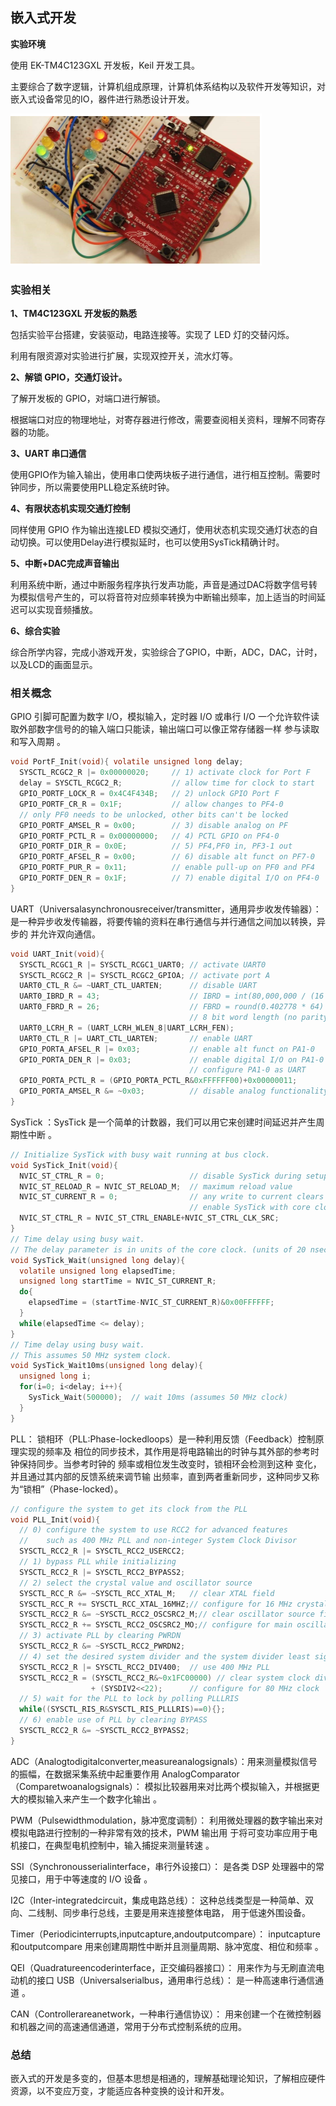 ## 嵌入式开发

**实验环境**

使用 EK-TM4C123GXL 开发板，Keil 开发工具。

主要综合了数字逻辑，计算机组成原理，计算机体系结构以及软件开发等知识，对嵌入式设备常见的IO，器件进行熟悉设计开发。

![img](img/tm4c123.png)



### 实验相关

**1、TM4C123GXL 开发板的熟悉**

包括实验平台搭建，安装驱动，电路连接等。实现了 LED 灯的交替闪烁。

利用有限资源对实验进行扩展，实现双控开关，流水灯等。

**2、解锁 GPIO，交通灯设计。**

了解开发板的 GPIO，对端口进行解锁。

根据端口对应的物理地址，对寄存器进行修改，需要查阅相关资料，理解不同寄存器的功能。

**3、UART 串口通信**

使用GPIO作为输入输出，使用串口使两块板子进行通信，进行相互控制。需要时钟同步，所以需要使用PLL稳定系统时钟。

**4、有限状态机实现交通灯控制**

同样使用 GPIO 作为输出连接LED 模拟交通灯，使用状态机实现交通灯状态的自动切换。可以使用Delay进行模拟延时，也可以使用SysTick精确计时。

**5、中断+DAC完成声音输出**

利用系统中断，通过中断服务程序执行发声功能，声音是通过DAC将数字信号转为模拟信号产生的，可以将音符对应频率转换为中断输出频率，加上适当的时间延迟可以实现音频播放。

**6、综合实验**

综合所学内容，完成小游戏开发，实验综合了GPIO，中断，ADC，DAC，计时，以及LCD的画面显示。



### 相关概念

GPIO 引脚可配置为数字 I/O，模拟输入，定时器 I/O 或串行 I/O 一个允许软件读取外部数字信号的的输入端口只能读，输出端口可以像正常存储器一样 参与读取和写入周期 。

```c
void PortF_Init(void){ volatile unsigned long delay;
  SYSCTL_RCGC2_R |= 0x00000020;     // 1) activate clock for Port F
  delay = SYSCTL_RCGC2_R;           // allow time for clock to start
  GPIO_PORTF_LOCK_R = 0x4C4F434B;   // 2) unlock GPIO Port F
  GPIO_PORTF_CR_R = 0x1F;           // allow changes to PF4-0
  // only PF0 needs to be unlocked, other bits can't be locked
  GPIO_PORTF_AMSEL_R = 0x00;        // 3) disable analog on PF
  GPIO_PORTF_PCTL_R = 0x00000000;   // 4) PCTL GPIO on PF4-0
  GPIO_PORTF_DIR_R = 0x0E;          // 5) PF4,PF0 in, PF3-1 out
  GPIO_PORTF_AFSEL_R = 0x00;        // 6) disable alt funct on PF7-0
  GPIO_PORTF_PUR_R = 0x11;          // enable pull-up on PF0 and PF4
  GPIO_PORTF_DEN_R = 0x1F;          // 7) enable digital I/O on PF4-0
}
```



UART（Universalasynchronousreceiver/transmitter，通用异步收发传输器）： 是一种异步收发传输器，将要传输的资料在串行通信与并行通信之间加以转换，异步的 并允许双向通信。

```c
void UART_Init(void){
  SYSCTL_RCGC1_R |= SYSCTL_RCGC1_UART0; // activate UART0
  SYSCTL_RCGC2_R |= SYSCTL_RCGC2_GPIOA; // activate port A
  UART0_CTL_R &= ~UART_CTL_UARTEN;      // disable UART
  UART0_IBRD_R = 43;                    // IBRD = int(80,000,000 / (16 * 115200)) = int(43.402778)
  UART0_FBRD_R = 26;                    // FBRD = round(0.402778 * 64) = 26
                                        // 8 bit word length (no parity bits, one stop bit, FIFOs)
  UART0_LCRH_R = (UART_LCRH_WLEN_8|UART_LCRH_FEN);
  UART0_CTL_R |= UART_CTL_UARTEN;       // enable UART
  GPIO_PORTA_AFSEL_R |= 0x03;           // enable alt funct on PA1-0
  GPIO_PORTA_DEN_R |= 0x03;             // enable digital I/O on PA1-0
                                        // configure PA1-0 as UART
  GPIO_PORTA_PCTL_R = (GPIO_PORTA_PCTL_R&0xFFFFFF00)+0x00000011;
  GPIO_PORTA_AMSEL_R &= ~0x03;          // disable analog functionality on PA
}
```



SysTick ：SysTick 是一个简单的计数器，我们可以用它来创建时间延迟并产生周期性中断 。

```c
// Initialize SysTick with busy wait running at bus clock.
void SysTick_Init(void){
  NVIC_ST_CTRL_R = 0;                   // disable SysTick during setup
  NVIC_ST_RELOAD_R = NVIC_ST_RELOAD_M;  // maximum reload value
  NVIC_ST_CURRENT_R = 0;                // any write to current clears it
                                        // enable SysTick with core clock
  NVIC_ST_CTRL_R = NVIC_ST_CTRL_ENABLE+NVIC_ST_CTRL_CLK_SRC;
}
// Time delay using busy wait.
// The delay parameter is in units of the core clock. (units of 20 nsec for 50 MHz clock)
void SysTick_Wait(unsigned long delay){
  volatile unsigned long elapsedTime;
  unsigned long startTime = NVIC_ST_CURRENT_R;
  do{
    elapsedTime = (startTime-NVIC_ST_CURRENT_R)&0x00FFFFFF;
  }
  while(elapsedTime <= delay);
}
// Time delay using busy wait.
// This assumes 50 MHz system clock.
void SysTick_Wait10ms(unsigned long delay){
  unsigned long i;
  for(i=0; i<delay; i++){
    SysTick_Wait(500000);  // wait 10ms (assumes 50 MHz clock)
  }
}
```



PLL： 锁相环（PLL:Phase-lockedloops）是一种利用反馈（Feedback）控制原理实现的频率及 相位的同步技术，其作用是将电路输出的时钟与其外部的参考时钟保持同步。当参考时钟的 频率或相位发生改变时，锁相环会检测到这种 变化，并且通过其内部的反馈系统来调节输 出频率，直到两者重新同步，这种同步又称为“锁相”（Phase-locked）。

```c
// configure the system to get its clock from the PLL
void PLL_Init(void){
  // 0) configure the system to use RCC2 for advanced features
  //    such as 400 MHz PLL and non-integer System Clock Divisor
  SYSCTL_RCC2_R |= SYSCTL_RCC2_USERCC2;
  // 1) bypass PLL while initializing
  SYSCTL_RCC2_R |= SYSCTL_RCC2_BYPASS2;
  // 2) select the crystal value and oscillator source
  SYSCTL_RCC_R &= ~SYSCTL_RCC_XTAL_M;   // clear XTAL field
  SYSCTL_RCC_R += SYSCTL_RCC_XTAL_16MHZ;// configure for 16 MHz crystal
  SYSCTL_RCC2_R &= ~SYSCTL_RCC2_OSCSRC2_M;// clear oscillator source field
  SYSCTL_RCC2_R += SYSCTL_RCC2_OSCSRC2_MO;// configure for main oscillator source
  // 3) activate PLL by clearing PWRDN
  SYSCTL_RCC2_R &= ~SYSCTL_RCC2_PWRDN2;
  // 4) set the desired system divider and the system divider least significant bit
  SYSCTL_RCC2_R |= SYSCTL_RCC2_DIV400;  // use 400 MHz PLL
  SYSCTL_RCC2_R = (SYSCTL_RCC2_R&~0x1FC00000) // clear system clock divider field
                  + (SYSDIV2<<22);      // configure for 80 MHz clock
  // 5) wait for the PLL to lock by polling PLLLRIS
  while((SYSCTL_RIS_R&SYSCTL_RIS_PLLLRIS)==0){};
  // 6) enable use of PLL by clearing BYPASS
  SYSCTL_RCC2_R &= ~SYSCTL_RCC2_BYPASS2;
}
```

ADC（Analogtodigitalconverter,measureanalogsignals）：用来测量模拟信号的振幅，在数据采集系统中起重要作用 AnalogComparator（Comparetwoanalogsignals）： 模拟比较器用来对比两个模拟输入，并根据更大的模拟输入来产生一个数字化输出 。

PWM（Pulsewidthmodulation，脉冲宽度调制）： 利用微处理器的数字输出来对模拟电路进行控制的一种非常有效的技术，PWM 输出用 于将可变功率应用于电机接口，在典型电机控制中，输入捕捉来测量转速 。

SSI（Synchronousserialinterface，串行外设接口）： 是各类 DSP 处理器中的常见接口，用于中等速度的 I/O 设备 。

I2C（Inter-integratedcircuit，集成电路总线）： 这种总线类型是一种简单、双向、二线制、同步串行总线，主要是用来连接整体电路， 用于低速外围设备。

Timer（Periodicinterrupts,inputcapture,andoutputcompare）： inputcapture和outputcompare 用来创建周期性中断并且测量周期、脉冲宽度、相位和频率 。

QEI（Quadratureencoderinterface，正交编码器接口）： 用来作为与无刷直流电动机的接口 USB（Universalserialbus，通用串行总线）： 是一种高速串行通信通道 。

CAN（Controllerareanetwork，一种串行通信协议）： 用来创建一个在微控制器和机器之间的高速通信通道，常用于分布式控制系统的应用。



### 总结

嵌入式的开发是多变的，但基本思想是相通的，理解基础理论知识，了解相应硬件资源，以不变应万变，才能适应各种变换的设计和开发。

